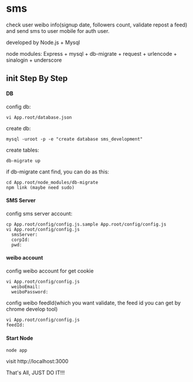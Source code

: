 sms
===

check user weibo info(signup date, followers count, validate repost a feed) and send sms to user mobile for auth user.

developed by Node.js + Mysql

node modules: Express + mysql + db-migrate + request + urlencode + sinalogin + underscore
 
## init Step By Step

#### DB

  config db:
  
    vi App.root/database.json

  create db:
  
    mysql -uroot -p -e "create database sms_development"

  create tables:
  
    db-migrate up

  if db-migrate cant find, you can do as this:

    cd App.root/node_modules/db-migrate
    npm link (maybe need sudo)

#### SMS Server

  config sms server account:
  
    cp App.root/config/config.js.sample App.root/config/config.js
    vi App.root/config/config.js
      smsServer:
      corpId:
      pwd:

#### weibo account

  config weibo account for get cookie

    vi App.root/config/config.js
      weiboEmail:
      weiboPassword:

  config weibo feedId(which you want validate, the feed id you can get by chrome develop tool)
    
    vi App.root/config/config.js
    feedId:

#### Start Node

    node app
  
  visit http://localhost:3000

That's All, JUST DO IT!!!
  

